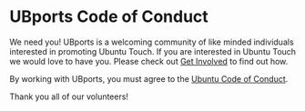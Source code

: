 # UBports Code of Conduct

We need you!  UBports is a welcoming community of like minded individuals interested in promoting Ubuntu Touch. If you are interested in Ubuntu Touch we would love to have you. Please check out [Get Involved](https://ubports.com/page/get-involved) to find out how.


By working with UBports, you must agree to the [Ubuntu Code of Conduct](https://www.ubuntu.com/about/about-ubuntu/conduct).

Thank you all of our volunteers!
